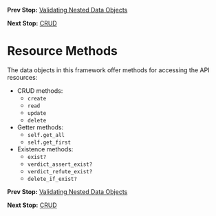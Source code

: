 <!--- GENERATED FILE, DO NOT EDIT --->
**Prev Stop:** [Validating Nested Data Objects](./NestedDataValid.md#validating-nested-data-objects)

**Next Stop:** [CRUD](./Crud.md#crud)


# Resource Methods

The data objects in this framework offer methods for accessing the API resources:

- CRUD methods:
  - `create`
  - `read`
  - `update`
  - `delete`
- Getter methods:
  - `self.get_all`
  - `self.get_first`
- Existence methods:
  - `exist?`
  - `verdict_assert_exist?`
  - `verdict_refute_exist?`
  - `delete_if_exist?`

**Prev Stop:** [Validating Nested Data Objects](./NestedDataValid.md#validating-nested-data-objects)

**Next Stop:** [CRUD](./Crud.md#crud)

